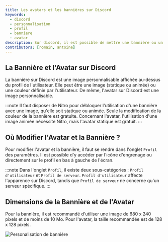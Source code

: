 ```yaml
---
title: Les avatars et les bannières sur Discord
keywords:
  - discord
  - personnalisation
  - profil
  - banniere
  - avatar
description: Sur discord, il est possible de mettre une bannière ou un avatar personnalisé sur son profil. Découvrez comment. 
contributors: [romain, antoine]
---
```

## La Bannière et l'Avatar sur Discord
La bannière sur Discord est une image personnalisable affichée au-dessus du profil de l'utilisateur. Elle peut être une image (statique ou animée) ou une couleur définie par l'utilisateur. De même, l'avatar sur Discord est une image personnalisable.

:::note
Il faut disposer de Nitro pour débloquer l'utilisation d'une bannière avec une image, qu'elle soit statique ou animée. Seule la modification de la couleur de la bannière est gratuite. Concernant l'avatar, l'utilisation d'une image animée nécessite Nitro, mais l'avatar statique est gratuit.
:::

## Où Modifier l'Avatar et la Bannière ?
Pour modifier l'avatar et la bannière, il faut se rendre dans l'onglet `Profil` des paramètres. Il est possible d'y accéder par l'icône d'engrenage ou directement sur le profil en bas à gauche de l'écran.

:::note
Dans l'onglet `Profil`, il existe deux sous-catégories : `Profil d'utilisateur` et `Profil de serveur`. `Profil d'utilisateur` affecte l'apparence sur Discord, tandis que `Profil de serveur` ne concerne qu'un serveur spécifique.
:::

## Dimensions de la Bannière et de l'Avatar
Pour la bannière, il est recommandé d'utiliser une image de 680 x 240 pixels et de moins de 10 Mo. Pour l'avatar, la taille recommandée est de 128 x 128 pixels.

![Personalisation de bannière](https://i.discord.fr/Uk9s.png)
